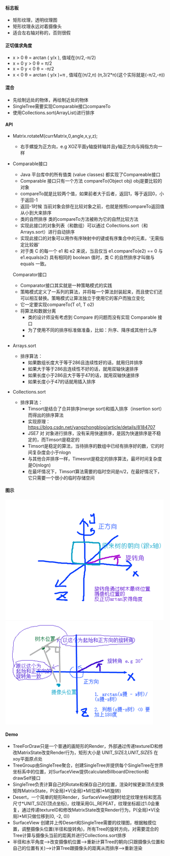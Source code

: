 #### 标志板
* 矩形纹理，透明纹理图
* 矩形纹理永远对着摄像头
* 适合左右轴对称的，否则很假

#### 正切值求角度
* x > 0  θ = arctan ( y/x ), 值域在(π/2,-π/2)
* x = 0  y > 0 θ = π/2
* x = 0  y < 0 θ = -π/2
* x < 0  θ = arctan ( y/x )+π , 值域在(π/2,π) (π,3/2*π)(这个实际就是(-π/2,-π))

#### 混合
* 先绘制远处的物体，再绘制近处的物体
* SingleTree需要实现Comparable接口compareTo 
* 使用Collections.sort(ArrayList)进行排序 

#### API
* Matrix.rotateM(currMatrix,0,angle,x,y,z);
    * 右手螺旋为正方向，e.g XOZ平面y轴旋转轴并且y轴正方向与拇指方向一样
    
* Comparable接口
    * Java 平台库中的所有值类 (value classes) 都实现了Compareable接口
    * Comparable 接口只有一个方法 compareTo(Object obj) obj是要比较的对象
    * compareTo就是比较两个值，如果前者大于后者，返回1，等于返回0，小于返回-1
    * 返回-1时候 当前对象会排在比较对象之前，也就是按照compareTo返回值从小到大来排序
    * 类的自然排序 类的compareTo方法被称为它的自然比较方法 
    * 实现此接口的对象列表（和数组）可以通过 Collections.sort（和 Arrays.sort）进行自动排序
    * 实现此接口的对象可以用作有序映射中的键或有序集合中的元素，‘无需指定比较器’
    * 对于类 C 的每一个 e1 和 e2 来说，当且仅当 e1.compareTo(e2) == 0 与 e1.equals(e2) 具有相同的 boolean 值时，类 C 的自然排序才叫做与 equals 一致。
    
    
  Comparator接口
    * Comparator接口其实就是一种策略模式的实践
    * 策略模式定义了一系列的算法，并将每一个算法封装起来，而且使它们还可以相互替换。策略模式让算法独立于使用它的客户而独立变化
    * 它一定要实现compareTo(T o1, T o2) 
    * 将算法和数据分离
        * 类的设计师没有考虑到 Compare 的问题而没有实现 Comparable 接口
        * 为了使用不同的排序标准做准备，比如：升序、降序或其他什么序
        * 
    
* Arrays.sort 
    * 排序算法：
        * 如果数组长度大于等于286且连续性好的话，就用归并排序
        * 如果大于等于286且连续性不好的话，就用双轴快速排序
        * 如果长度小于286且大于等于47的话，就用双轴快速排序
        * 如果长度小于47的话就用插入排序
        
* Collections.sort
    * 排序算法：
        * Timsort是结合了合并排序(merge sort)和插入排序（insertion sort）而得出的排序算法
        * 实现原理：https://blog.csdn.net/yangzhongblog/article/details/8184707
        * JSE7 对 对象进行排序，没有采用快速排序，是因为快速排序是不稳定的，而Timsort是稳定的
        * Timsort是稳定的算法，当待排序的数组中已经有排序好的数，它的时间复杂度会小于nlogn
        * 与其他合并排序一样，Timesrot是稳定的排序算法，最坏时间复杂度是O(nlogn)
        * 在最坏情况下，Timsort算法需要的临时空间是n/2，在最好情况下，它只需要一个很小的临时存储空间 
    
#### 图示
![树木与旋转角](树木与旋转角.png)
![两个位置求旋转角](摄像机位置和树木位置求得旋转角.png)


#### Demo
* TreeForDraw只是一个普通的画矩形的Render，外部通过传递textureID和修改MatrixState改变Render行为，矩形大小是 UNIT_SIZE*3,UNIT_SIZE*5 在xoy平面原点处
* TreeGroup由SingleTree聚合，创建SingleTree并提供每个SingleTree在世界坐标系中的位置，对SurfaceView提供calculateBillboardDirection和drawSelf接口  
* SingleTree负责计算自己的Rotate和保存自己的位置，渲染时候更新顶点变换矩阵MatrixState，P(全局)*V(全局)*M(位移)*M(旋转)
* Desert，一个简单的矩形Render，SurfaceView创建时给定纹理坐标和宽高尺寸*UNIT_SIZE(顶点坐标)，纹理采用GL_REPEAT，纹理坐标超过1.0会重复，通过传递textureID和修改MatrixState改变Render行为，P(全局)*V(全局)*M(只做位移到(0, -2, 0))
* SurfaceView 创建并上传Desert和SingleTree需要的纹理图，根据触摸位置，调整摄像头位置(半径和旋转角)，所有Tree的旋转方向，对需要混合的Tree计算与摄像头当前的距离并进行Collections.sort排序
* 半径和水平角度-->改变摄像机位置-->重新计算Tree的朝向(只跟摄像头位置和自己的位置有关)-->计算Tree跟摄像头的距离从而排序-->重新渲染
